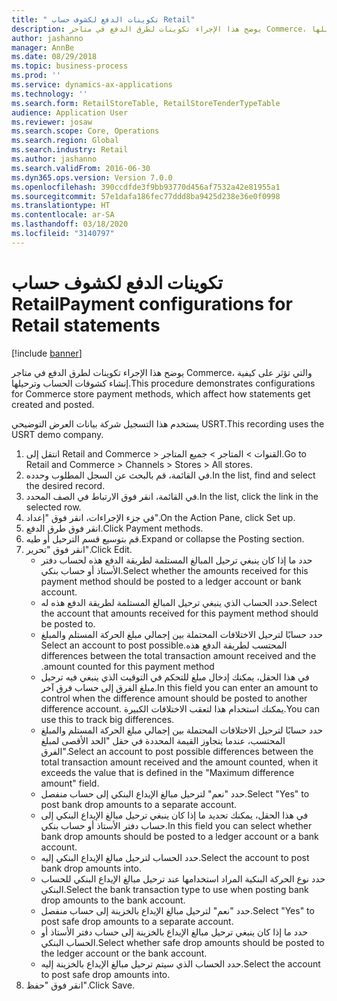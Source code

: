 ```yaml
---
title: " تكوينات الدفع لكشوف حساب Retail"
description: يوضح هذا الإجراء تكوينات لطرق الدفع في متاجر Commerce، والتي تؤثر على كيفية إنشاء كشوفات الحساب وترحيلها.
author: jashanno
manager: AnnBe
ms.date: 08/29/2018
ms.topic: business-process
ms.prod: ''
ms.service: dynamics-ax-applications
ms.technology: ''
ms.search.form: RetailStoreTable, RetailStoreTenderTypeTable
audience: Application User
ms.reviewer: josaw
ms.search.scope: Core, Operations
ms.search.region: Global
ms.search.industry: Retail
ms.author: jashanno
ms.search.validFrom: 2016-06-30
ms.dyn365.ops.version: Version 7.0.0
ms.openlocfilehash: 390ccdfde3f9bb93770d456af7532a42e81955a1
ms.sourcegitcommit: 57e1dafa186fec77ddd8ba9425d238e36e0f0998
ms.translationtype: HT
ms.contentlocale: ar-SA
ms.lasthandoff: 03/18/2020
ms.locfileid: "3140797"
---
```

# <a name="payment-configurations-for-retail-statements"></a><span data-ttu-id="4b782-103"> تكوينات الدفع لكشوف حساب Retail</span><span class="sxs-lookup"><span data-stu-id="4b782-103">Payment configurations for Retail statements</span></span>

[!include [banner](../includes/banner.md)]

<span data-ttu-id="4b782-104">يوضح هذا الإجراء تكوينات لطرق الدفع في متاجر Commerce، والتي تؤثر على كيفية إنشاء كشوفات الحساب وترحيلها.</span><span class="sxs-lookup"><span data-stu-id="4b782-104">This procedure demonstrates configurations for Commerce store payment methods, which affect how statements get created and posted.</span></span>

<span data-ttu-id="4b782-105">يستخدم هذا التسجيل شركة بيانات العرض التوضيحي USRT.</span><span class="sxs-lookup"><span data-stu-id="4b782-105">This recording uses the USRT demo company.</span></span>

1. <span data-ttu-id="4b782-106">انتقل إلى Retail and Commerce > القنوات > المتاجر > جميع المتاجر.</span><span class="sxs-lookup"><span data-stu-id="4b782-106">Go to Retail and Commerce > Channels > Stores > All stores.</span></span>
2. <span data-ttu-id="4b782-107">في القائمة، قم بالبحث عن السجل المطلوب وحدده.</span><span class="sxs-lookup"><span data-stu-id="4b782-107">In the list, find and select the desired record.</span></span>
3. <span data-ttu-id="4b782-108">في القائمة، انقر فوق الارتباط في الصف المحدد.</span><span class="sxs-lookup"><span data-stu-id="4b782-108">In the list, click the link in the selected row.</span></span>
4. <span data-ttu-id="4b782-109">في جزء الإجراءات، انقر فوق "إعداد".</span><span class="sxs-lookup"><span data-stu-id="4b782-109">On the Action Pane, click Set up.</span></span>
5. <span data-ttu-id="4b782-110">انقر فوق طرق الدفع.</span><span class="sxs-lookup"><span data-stu-id="4b782-110">Click Payment methods.</span></span>
6. <span data-ttu-id="4b782-111">قم بتوسيع قسم الترحيل أو طيه.</span><span class="sxs-lookup"><span data-stu-id="4b782-111">Expand or collapse the Posting section.</span></span>
7. <span data-ttu-id="4b782-112">انقر فوق "تحرير".</span><span class="sxs-lookup"><span data-stu-id="4b782-112">Click Edit.</span></span>
    * <span data-ttu-id="4b782-113">حدد ما إذا كان ينبغي ترحيل المبالغ المستلمة لطريقة الدفع هذه لحساب دفتر الأستاذ أو حساب بنكي.</span><span class="sxs-lookup"><span data-stu-id="4b782-113">Select whether the amounts received for this payment method should be posted to a ledger account or bank account.</span></span>  
    * <span data-ttu-id="4b782-114">حدد الحساب الذي ينبغي ترحيل المبالغ المستلمة لطريقة الدفع هذه له.</span><span class="sxs-lookup"><span data-stu-id="4b782-114">Select the account that amounts received for this payment method should be posted to.</span></span>  
    * <span data-ttu-id="4b782-115">حدد حسابًا لترحيل الاختلافات المحتملة بين ‏‫إجمالي مبلغ الحركة المستلم والمبلغ المحتسب لطريقة الدفع هذه.</span><span class="sxs-lookup"><span data-stu-id="4b782-115">Select an account to post possible differences between the total transaction amount received and the amount counted for this payment method.</span></span>  
    * <span data-ttu-id="4b782-116">في هذا الحقل، يمكنك إدخال مبلغ للتحكم في التوقيت الذي ينبغي فيه ترحيل مبلغ الفرق إلى حساب فرق آخر.</span><span class="sxs-lookup"><span data-stu-id="4b782-116">In this field you can enter an amount to control when the difference amount should be posted to another difference account.</span></span> <span data-ttu-id="4b782-117">يمكنك استخدام هذا لتعقب الاختلافات الكبيرة.</span><span class="sxs-lookup"><span data-stu-id="4b782-117">You can use this to track big differences.</span></span>  
    * <span data-ttu-id="4b782-118">حدد حسابًا لترحيل الاختلافات المحتملة بين إجمالي مبلغ الحركة المستلم والمبلغ المحتسب، عندما يتجاوز القيمة المحددة في حقل "الحد الأقصى لمبلغ الفرق".</span><span class="sxs-lookup"><span data-stu-id="4b782-118">Select an account to post possible differences between the total transaction amount received and the amount counted, when it exceeds the value that is defined in the "Maximum difference amount" field.</span></span>  
    * <span data-ttu-id="4b782-119">حدد "نعم" لترحيل مبالغ الإيداع البنكي إلى حساب منفصل.</span><span class="sxs-lookup"><span data-stu-id="4b782-119">Select "Yes" to post bank drop amounts to a separate account.</span></span>  
    * <span data-ttu-id="4b782-120">في هذا الحقل، يمكنك تحديد ما إذا كان ينبغي ترحيل مبالغ الإيداع البنكي إلى حساب دفتر الأستاذ أو حساب بنكي.</span><span class="sxs-lookup"><span data-stu-id="4b782-120">In this field you can select whether bank drop amounts should be posted to a ledger account or a bank account.</span></span>  
    * <span data-ttu-id="4b782-121">حدد الحساب لترحيل مبالغ الإيداع البنكي إليه.</span><span class="sxs-lookup"><span data-stu-id="4b782-121">Select the account to post bank drop amounts into.</span></span>  
    * <span data-ttu-id="4b782-122">حدد نوع الحركة البنكية المراد استخدامها عند ترحيل مبالغ الإيداع البنكي للحساب البنكي.</span><span class="sxs-lookup"><span data-stu-id="4b782-122">Select the bank transaction type to use when posting bank drop amounts to the bank account.</span></span>  
    * <span data-ttu-id="4b782-123">حدد "نعم" لترحيل مبالغ الإيداع بالخزينة إلى حساب منفصل.</span><span class="sxs-lookup"><span data-stu-id="4b782-123">Select "Yes" to post safe drop amounts to a separate account.</span></span>  
    * <span data-ttu-id="4b782-124">حدد ما إذا كان ينبغي ترحيل مبالغ الإيداع بالخزينة إلى حساب دفتر الأستاذ أو الحساب البنكي.</span><span class="sxs-lookup"><span data-stu-id="4b782-124">Select whether safe drop amounts should be posted to the ledger account or the bank account.</span></span>  
    * <span data-ttu-id="4b782-125">حدد الحساب الذي سيتم ترحيل مبالغ الإيداع بالخزينة إليه.</span><span class="sxs-lookup"><span data-stu-id="4b782-125">Select the account to post safe drop amounts into.</span></span>  
8. <span data-ttu-id="4b782-126">انقر فوق "حفظ".</span><span class="sxs-lookup"><span data-stu-id="4b782-126">Click Save.</span></span>

